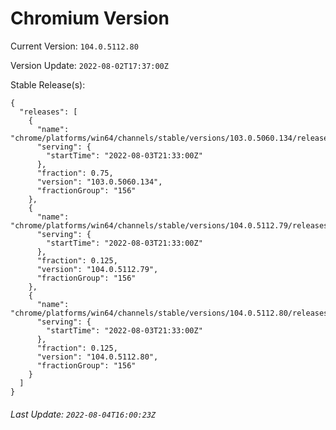 # Chromium Version

Current Version: `104.0.5112.80`

Version Update: `2022-08-02T17:37:00Z`

Stable Release(s):
```
{
  "releases": [
    {
      "name": "chrome/platforms/win64/channels/stable/versions/103.0.5060.134/releases/1659562380",
      "serving": {
        "startTime": "2022-08-03T21:33:00Z"
      },
      "fraction": 0.75,
      "version": "103.0.5060.134",
      "fractionGroup": "156"
    },
    {
      "name": "chrome/platforms/win64/channels/stable/versions/104.0.5112.79/releases/1659562380",
      "serving": {
        "startTime": "2022-08-03T21:33:00Z"
      },
      "fraction": 0.125,
      "version": "104.0.5112.79",
      "fractionGroup": "156"
    },
    {
      "name": "chrome/platforms/win64/channels/stable/versions/104.0.5112.80/releases/1659562380",
      "serving": {
        "startTime": "2022-08-03T21:33:00Z"
      },
      "fraction": 0.125,
      "version": "104.0.5112.80",
      "fractionGroup": "156"
    }
  ]
}
```

###### Last Update: `2022-08-04T16:00:23Z`
